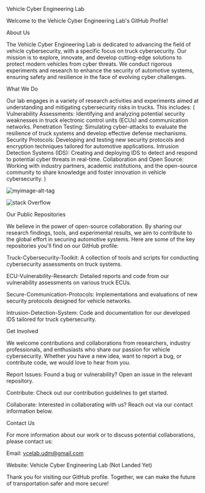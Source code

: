 Vehicle Cyber Engineering Lab

Welcome to the Vehicle Cyber Engineering Lab's GitHub Profile!

About Us

The Vehicle Cyber Engineering Lab is dedicated to advancing the field of vehicle cybersecurity, with a specific focus on truck cybersecurity. Our mission is to explore, innovate, and develop cutting-edge solutions to protect modern vehicles from cyber threats. We conduct rigorous experiments and research to enhance the security of automotive systems, ensuring safety and resilience in the face of evolving cyber challenges.

What We Do

Our lab engages in a variety of research activities and experiments aimed at understanding and mitigating cybersecurity risks in trucks. This includes:
(
Vulnerability Assessments: Identifying and analyzing potential security weaknesses in truck electronic control units (ECUs) and communication networks.
Penetration Testing: Simulating cyber-attacks to evaluate the resilience of truck systems and develop effective defense mechanisms.
Security Protocols: Developing and testing new security protocols and encryption techniques tailored for automotive applications.
Intrusion Detection Systems (IDS): Creating and deploying IDS to detect and respond to potential cyber threats in real-time.
Collaboration and Open Source: Working with industry partners, academic institutions, and the open-source community to share knowledge and foster innovation in vehicle cybersecurity.
)

![myimage-alt-tag](url-to-image)

![stack Overflow](http://lmsotfy.com/so.png)

Our Public Repositories

We believe in the power of open-source collaboration. By sharing our research findings, tools, and experimental results, we aim to contribute to the global effort in securing automotive systems. Here are some of the key repositories you'll find on our GitHub profile:

Truck-Cybersecurity-Toolkit: A collection of tools and scripts for conducting cybersecurity assessments on truck systems.

ECU-Vulnerability-Research: Detailed reports and code from our vulnerability assessments on various truck ECUs.

Secure-Communication-Protocols: Implementations and evaluations of new security protocols designed for vehicle networks.

Intrusion-Detection-System: Code and documentation for our developed IDS tailored for truck cybersecurity.

Get Involved

We welcome contributions and collaborations from researchers, industry professionals, and enthusiasts who share our passion for vehicle cybersecurity. Whether you have a new idea, want to report a bug, or contribute code, we would love to hear from you.

Report Issues: Found a bug or vulnerability? Open an issue in the relevant repository.

Contribute: Check out our contribution guidelines to get started.

Collaborate: Interested in collaborating with us? Reach out via our contact information below.

Contact Us

For more information about our work or to discuss potential collaborations, please contact us:

Email: vcelab.udm@gmail.com

Website: Vehicle Cyber Engineering Lab (Not Landed Yet)

Thank you for visiting our GitHub profile. Together, we can make the future of transportation safer and more secure!
